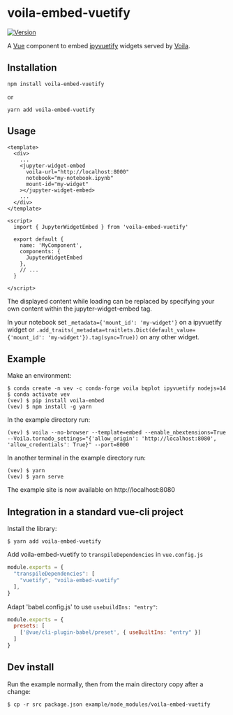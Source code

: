 voila-embed-vuetify
===================

[![Version](https://img.shields.io/npm/v/voila-embed-vuetify.svg)](https://www.npmjs.com/package/voila-embed-vuetify)

A [Vue](https://vuejs.org/) component to embed [ipyvuetify](https://github.com/mariobuikhuizen/ipyvuetify)
widgets served by [Voila](https://github.com/voila-dashboards/voilà).

Installation
------------

```
npm install voila-embed-vuetify
```
or
```
yarn add voila-embed-vuetify
```

Usage
-----

```vue
<template>
  <div>
    ...
    <jupyter-widget-embed
      voila-url="http://localhost:8000"
      notebook="my-notebook.ipynb"
      mount-id="my-widget"
    ></jupyter-widget-embed>
    ...
  </div>
</template>

<script>
  import { JupyterWidgetEmbed } from 'voila-embed-vuetify'

  export default {
    name: 'MyComponent',
    components: {
      JupyterWidgetEmbed
    },
    // ...
  }

</script>
```

The displayed content while loading can be replaced by specifying your own content within the
jupyter-widget-embed tag.

In your notebook set `_metadata={'mount_id': 'my-widget'}` on a ipyvuetify widget or
`.add_traits(_metadata=traitlets.Dict(default_value={'mount_id': 'my-widget'}).tag(sync=True))` on
any other widget.


Example
-------

Make an environment:
```
$ conda create -n vev -c conda-forge voila bqplot ipyvuetify nodejs=14
$ conda activate vev
(vev) $ pip install voila-embed
(vev) $ npm install -g yarn
```

In the example directory run:
```
(vev) $ voila --no-browser --template=embed --enable_nbextensions=True --Voila.tornado_settings="{'allow_origin': 'http://localhost:8080', 'allow_credentials': True}" --port=8000
```

In another terminal in the example directory run:
```
(vev) $ yarn
(vev) $ yarn serve
```

The example site is now available on http://localhost:8080

Integration in a standard vue-cli project
-----------------------------------------

Install the library:
```
$ yarn add voila-embed-vuetify
```

Add voila-embed-vuetify to `transpileDependencies` in `vue.config.js`
```javascript
module.exports = {
  "transpileDependencies": [
    "vuetify", "voila-embed-vuetify"
  ],
}
```

Adapt 'babel.config.js' to use `usebuildIns: "entry"`:
```javascript
module.exports = {
  presets: [
    ['@vue/cli-plugin-babel/preset', { useBuiltIns: "entry" }]
  ]
}
```

Dev install
-----------

Run the example normally, then from the main directory copy after a change:
```
$ cp -r src package.json example/node_modules/voila-embed-vuetify
```
